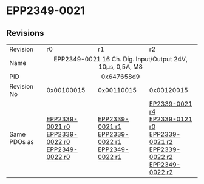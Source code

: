 # EPP2349-0021

## Revisions
<table>
<tr>
<td>Revision</td>
<td>r0</td>
<td>r1</td>
<td>r2</td>
</tr>
<tr>
<td>Name</td>
<td colspan=3 align="center">EPP2349-0021 16 Ch. Dig. Input/Output 24V, 10µs, 0,5A, M8</td>
</tr>
<tr>
<td>PID</td>
<td colspan=3 align="center">0x647658d9</td>
</tr>
<tr>
<td>Revision No</td>
<td>0x00100015</td>
<td>0x00110015</td>
<td>0x00120015</td>
</tr>
<tr>
<td>Same PDOs as</td>
<td><a href="EPP2339-0021.md">EPP2339-0021 r0</a><br/><a href="EPP2339-0022.md">EPP2339-0022 r0</a><br/><a href="EPP2349-0022.md">EPP2349-0022 r0</a></td>
<td><a href="EPP2339-0021.md">EPP2339-0021 r1</a><br/><a href="EPP2339-0022.md">EPP2339-0022 r1</a><br/><a href="EPP2349-0022.md">EPP2349-0022 r1</a></td>
<td><a href="EP2339-0021.md">EP2339-0021 r4</a><br/><a href="EP2339-0121.md">EP2339-0121 r0</a><br/><a href="EPP2339-0021.md">EPP2339-0021 r2</a><br/><a href="EPP2339-0022.md">EPP2339-0022 r2</a><br/><a href="EPP2349-0022.md">EPP2349-0022 r2</a></td>
</tr>
</table>
